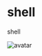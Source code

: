 # shell
shell

![avatar](https://www.howtogeek.com/wp-content/uploads/2019/03/img_5c94224b1cfd7.png)
